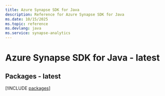 ```yaml
---
title: Azure Synapse SDK for Java
description: Reference for Azure Synapse SDK for Java
ms.date: 10/15/2025
ms.topic: reference
ms.devlang: java
ms.service: synapse-analytics
---
```

# Azure Synapse SDK for Java - latest
## Packages - latest
[!INCLUDE [packages](synapse-index.md)]